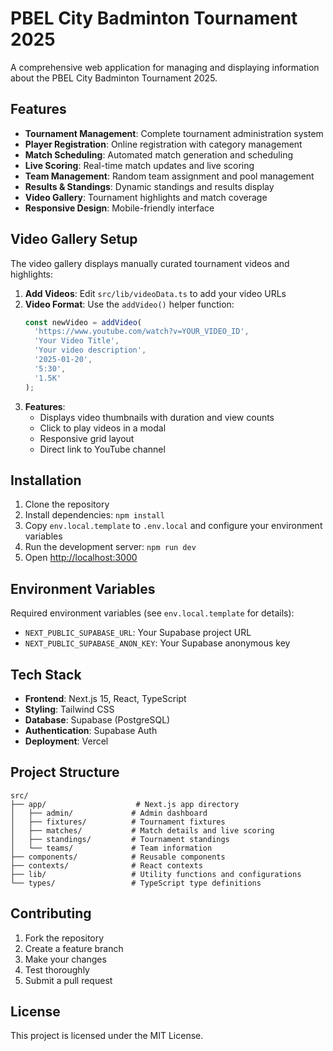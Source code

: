 # PBEL City Badminton Tournament 2025

A comprehensive web application for managing and displaying information about the PBEL City Badminton Tournament 2025.

## Features

- **Tournament Management**: Complete tournament administration system
- **Player Registration**: Online registration with category management
- **Match Scheduling**: Automated match generation and scheduling
- **Live Scoring**: Real-time match updates and live scoring
- **Team Management**: Random team assignment and pool management
- **Results & Standings**: Dynamic standings and results display
- **Video Gallery**: Tournament highlights and match coverage
- **Responsive Design**: Mobile-friendly interface

## Video Gallery Setup

The video gallery displays manually curated tournament videos and highlights:

1. **Add Videos**: Edit `src/lib/videoData.ts` to add your video URLs
2. **Video Format**: Use the `addVideo()` helper function:
   ```typescript
   const newVideo = addVideo(
     'https://www.youtube.com/watch?v=YOUR_VIDEO_ID',
     'Your Video Title',
     'Your video description',
     '2025-01-20',
     '5:30',
     '1.5K'
   );
   ```
3. **Features**:
   - Displays video thumbnails with duration and view counts
   - Click to play videos in a modal
   - Responsive grid layout
   - Direct link to YouTube channel

## Installation

1. Clone the repository
2. Install dependencies: `npm install`
3. Copy `env.local.template` to `.env.local` and configure your environment variables
4. Run the development server: `npm run dev`
5. Open [http://localhost:3000](http://localhost:3000)

## Environment Variables

Required environment variables (see `env.local.template` for details):
- `NEXT_PUBLIC_SUPABASE_URL`: Your Supabase project URL
- `NEXT_PUBLIC_SUPABASE_ANON_KEY`: Your Supabase anonymous key

## Tech Stack

- **Frontend**: Next.js 15, React, TypeScript
- **Styling**: Tailwind CSS
- **Database**: Supabase (PostgreSQL)
- **Authentication**: Supabase Auth
- **Deployment**: Vercel

## Project Structure

```
src/
├── app/                    # Next.js app directory
│   ├── admin/             # Admin dashboard
│   ├── fixtures/          # Tournament fixtures
│   ├── matches/           # Match details and live scoring
│   ├── standings/         # Tournament standings
│   └── teams/             # Team information
├── components/            # Reusable components
├── contexts/              # React contexts
├── lib/                   # Utility functions and configurations
└── types/                 # TypeScript type definitions
```

## Contributing

1. Fork the repository
2. Create a feature branch
3. Make your changes
4. Test thoroughly
5. Submit a pull request

## License

This project is licensed under the MIT License.
